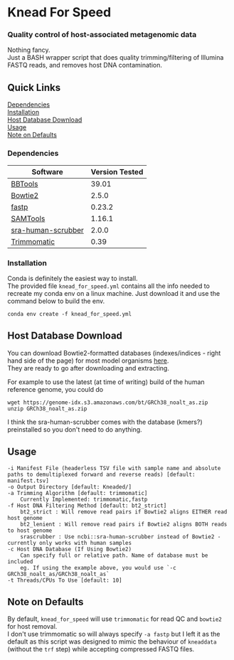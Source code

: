 # Knead For Speed
### Quality control of host-associated metagenomic data
Nothing fancy.  
Just a BASH wrapper script that does quality trimming/filtering of Illumina FASTQ reads, and removes host DNA contamination.  

## Quick Links
[Dependencies](https://github.com/cazzlewazzle89/knead_for_speed#dependencies)  
[Installation](https://github.com/cazzlewazzle89/knead_for_speed#installation)  
[Host Database Download](https://github.com/cazzlewazzle89/knead_for_speed#host-database-download)  
[Usage](https://github.com/cazzlewazzle89/knead_for_speed#usage)  
[Note on Defaults](https://github.com/cazzlewazzle89/knead_for_speed#note-on-defaults)  

### Dependencies
| Software  | Version Tested |
| --- | --- |
| [BBTools](https://jgi.doe.gov/data-and-tools/software-tools/bbtools/) | 39.01 |
| [Bowtie2](https://github.com/BenLangmead/bowtie2) | 2.5.0  |
| [fastp](https://github.com/OpenGene/fastp) | 0.23.2 |
| [SAMTools](https://www.r-project.org/) | 1.16.1  |
| [sra-human-scrubber](https://github.com/shenwei356/seqkit) | 2.0.0 |
| [Trimmomatic](https://github.com/usadellab/Trimmomatic) | 0.39  |  

### Installation  
Conda is definitely the easiest way to install.  
The provided file `knead_for_speed.yml` contains all the info needed to recreate my conda env on a linux machine. Just download it and use the command below to build the env.  
```
conda env create -f knead_for_speed.yml
```

## Host Database Download
You can download Bowtie2-formatted databases (indexes/indices - right hand side of the page) for most model organisms [here](https://bowtie-bio.sourceforge.net/bowtie2/index.shtml).  
They are ready to go after downloading and extracting.  

For example to use the latest (at time of writing) build of the human reference genome, you could do   
```
wget https://genome-idx.s3.amazonaws.com/bt/GRCh38_noalt_as.zip
unzip GRCh38_noalt_as.zip
```  

I think the sra-human-scrubber comes with the database (kmers?) preinstalled so you don't need to do anything.  

## Usage
```
-i Manifest File (headerless TSV file with sample name and absolute paths to demultiplexed forward and reverse reads) [default: manifest.tsv]  
-o Output Directory [default: Kneaded/]  
-a Trimming Algorithm [default: trimmomatic]  
	Currently Implemented: trimmomatic,fastp  
-f Host DNA Filtering Method [default: bt2_strict]  
    bt2_strict : Will remove read pairs if Bowtie2 aligns EITHER read host genome  
	bt2_lenient : Will remove read pairs if Bowtie2 aligns BOTH reads to host genome  
	srascrubber : Use ncbi::sra-human-scrubber instead of Bowtie2 - currently only works with human samples  
-c Host DNA Database (If Using Bowtie2)  
    Can specify full or relative path. Name of database must be included  
    eg. If using the example above, you would use `-c GRCh38_noalt_as/GRCh38_noalt_as`
-t Threads/CPUs To Use [default: 10]  
```


## Note on Defaults 
By default, `knead_for_speed` will use `trimmomatic` for read QC and `bowtie2` for host removal.  
I don't use trimmomatic so will always specify `-a fastp` but I left it as the default as this script was designed to mimic the behaviour of `kneaddata` (without the `trf` step) while accepting compressed FASTQ files. 


